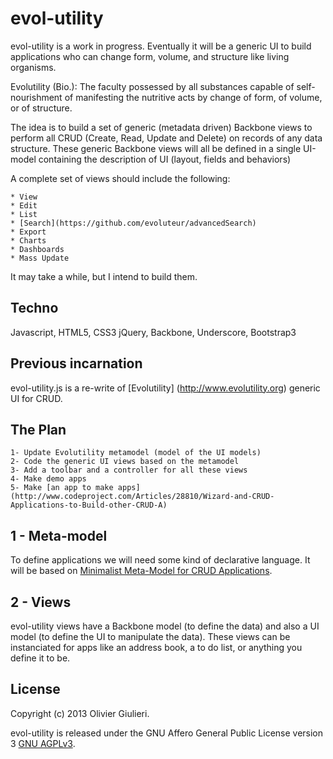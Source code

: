 # evol-utility

evol-utility is a work in progress. Eventually it will be a generic UI to build applications who can change form, volume, and structure like living organisms.

Evolutility (Bio.): The faculty possessed by all substances capable of self-nourishment of manifesting the nutritive acts by change of form, of volume, or of structure.

The idea is to build a set of generic (metadata driven) Backbone views to perform all CRUD (Create, Read, Update and Delete) on records of any data structure.
These generic Backbone views will all be defined in a single UI-model containing the description of UI (layout, fields and behaviors)

A complete set of views should include the following:

    * View
    * Edit
    * List
    * [Search](https://github.com/evoluteur/advancedSearch)
    * Export
    * Charts
    * Dashboards
    * Mass Update

It may take a while, but I intend to build them.

## Techno

Javascript, HTML5, CSS3
jQuery, Backbone, Underscore, Bootstrap3

## Previous incarnation

evol-utility.js is a re-write of [Evolutility] (http://www.evolutility.org) generic UI for CRUD.

## The Plan 

    1- Update Evolutility metamodel (model of the UI models)
    2- Code the generic UI views based on the metamodel
    3- Add a toolbar and a controller for all these views
    4- Make demo apps
    5- Make [an app to make apps] (http://www.codeproject.com/Articles/28810/Wizard-and-CRUD-Applications-to-Build-other-CRUD-A)

## 1 - Meta-model

To define applications we will need some kind of declarative language. It will be based on [Minimalist Meta-Model for CRUD Applications](http://www.codeproject.com/Articles/28636/Minimalist-Meta-Model-for-CRUD-Applications).

## 2 - Views

evol-utility views have a Backbone model (to define the data) and also a UI model (to define the UI to manipulate the data).
These views can be instanciated for apps like an address book, a to do list, or anything you define it to be.

## License

Copyright (c) 2013 Olivier Giulieri.

evol-utility is released under the GNU Affero General Public License version 3 [GNU AGPLv3](http://www.gnu.org/licenses/agpl-3.0.html).

